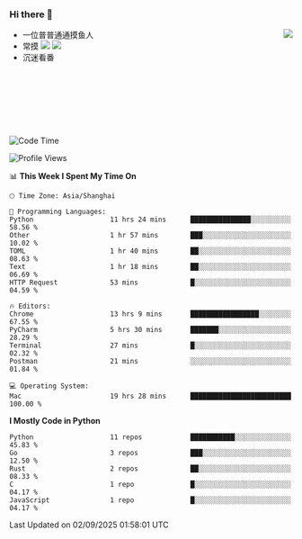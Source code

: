 ### Hi there 👋


<a href="https://github.com/yanlc39">
  <img align="right" src="https://github-readme-stats.vercel.app/api?username=yanlc39&show_icons=true&hide_border=true&icon_color=586069&title_color=a0a9af">
</a>

- 一位普普通通摸鱼人
- 常摸 ![](https://img.shields.io/badge/-Python-3e74a2?style=flat-square&logo=Python&logoColor=fff) ![](https://img.shields.io/badge/-C%2B%2B-brightgreen?style=flat-square)
- 沉迷看番



<br><br><br><br><br><br>


<!--START_SECTION:waka-->
![Code Time](http://img.shields.io/badge/Code%20Time-1%2C653%20hrs%205%20mins-blue)

![Profile Views](http://img.shields.io/badge/Profile%20Views-0-blue)

📊 **This Week I Spent My Time On** 

```text
🕑︎ Time Zone: Asia/Shanghai

💬 Programming Languages: 
Python                   11 hrs 24 mins      ███████████████░░░░░░░░░░   58.56 % 
Other                    1 hr 57 mins        ███░░░░░░░░░░░░░░░░░░░░░░   10.02 % 
TOML                     1 hr 40 mins        ██░░░░░░░░░░░░░░░░░░░░░░░   08.63 % 
Text                     1 hr 18 mins        ██░░░░░░░░░░░░░░░░░░░░░░░   06.69 % 
HTTP Request             53 mins             █░░░░░░░░░░░░░░░░░░░░░░░░   04.59 % 

🔥 Editors: 
Chrome                   13 hrs 9 mins       █████████████████░░░░░░░░   67.55 % 
PyCharm                  5 hrs 30 mins       ███████░░░░░░░░░░░░░░░░░░   28.29 % 
Terminal                 27 mins             █░░░░░░░░░░░░░░░░░░░░░░░░   02.32 % 
Postman                  21 mins             ░░░░░░░░░░░░░░░░░░░░░░░░░   01.84 % 

💻 Operating System: 
Mac                      19 hrs 28 mins      █████████████████████████   100.00 % 
```

**I Mostly Code in Python** 

```text
Python                   11 repos            ███████████░░░░░░░░░░░░░░   45.83 % 
Go                       3 repos             ███░░░░░░░░░░░░░░░░░░░░░░   12.50 % 
Rust                     2 repos             ██░░░░░░░░░░░░░░░░░░░░░░░   08.33 % 
C                        1 repo              █░░░░░░░░░░░░░░░░░░░░░░░░   04.17 % 
JavaScript               1 repo              █░░░░░░░░░░░░░░░░░░░░░░░░   04.17 % 
```




 Last Updated on 02/09/2025 01:58:01 UTC
<!--END_SECTION:waka-->
